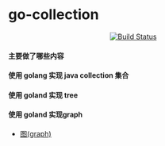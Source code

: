 # go-collection

<p align="center">
  <a href="https://travis-ci.org/hidevopsio/cube?branch=master">
    <img src="https://travis-ci.org/ClareChu/go-collection.svg?branch=master" alt="Build Status"/>
  </a>
</p>

#### 主要做了哪些内容

#### 使用 golang 实现 java collection 集合

#### 使用 goland 实现 tree

#### 使用 goland 实现graph

* [图(graph)](https://github.com/ClareChu/go-collection/tree/master/src/graph)